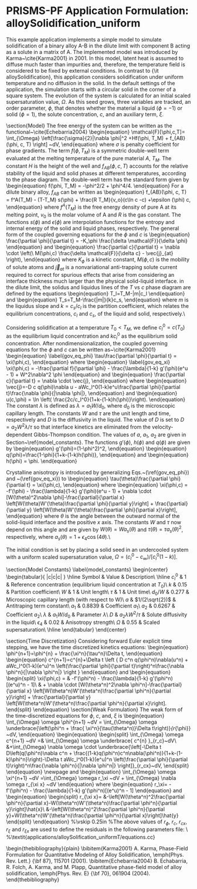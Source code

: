 # PRISMS-PF Application Formulation: alloySolidification_uniform

This example application implements a simple model to simulate solidification of a binary alloy A-B in the dilute limit with component B acting as a solute in a matrix of A. The implemented model was introduced by Karma~\cite{Karma2001} in 2001. In this model, latent heat is assumed to diffuse much faster than impurities and, therefore, the temperature field is considered to be fixed by external conditions. In contrast to {\it alloySolidification}, this application considers solidification under uniform temperature and no diffusion in the solid.  In the default settings of the application, the simulation starts with a circular solid in the corner of a square system. The evolution of the system is calculated for an initial scaled supersaturation value, $\Omega$. As this seed grows, three variables are tracked, an order parameter, $\phi$, that denotes whether the material a liquid ($\phi=-1$) or solid ($\phi=1$), the solute concentration, $c$, and an auxiliary term, $\xi$. 

\section{Model}
The free energy of the system can be written as the functional~\cite{Echebarria2004}
\begin{equation}
\mathcal{F}[\phi,c,T]= \int_{\Omega}  \left[\frac{\sigma}{2}|\nabla \phi|^2 +Hf(\phi, T_M) +  f_{AB}(\phi, c, T) \right]  ~dV,
\end{equation}
where $\sigma$ is penalty coefficient for phase gradients. The term $f(\phi, T_M)$ is a symmetric double-well term evaluated at the melting temperature of the pure material $A$,  $T_M$. The constant $H$ is the height of the well and $f_{AB}(\phi, c, T)$ accounts for the relative stability of the liquid and solid phases at different temperatures, according to the phase diagram. The double-well term has the standard form given by
\begin{equation}
f(\phi, T_M) = -\phi^2/2 + \phi^4/4.
\end{equation}
For a dilute binary alloy, $f_{AB}$ can be written as
\begin{equation}
f_{AB}(\phi, c, T) = f^A(T_M) - (T-T_M) s(\phi) +  \frac{R T_M}{v_o}(c\ln c -c) +\epsilon (\phi) c,
\end{equation}
where $f^A(T_M)$ is the free energy density of pure A at its melting point, $v_0$ is the molar volume of A and $R$ is the gas constant. The functions $s(\phi)$ and $\epsilon (\phi)$ are interpolation functions for the entropy and internal energy of the solid and liquid phases, respectively. The general form of the coupled governing equations for the $\phi$ and $c$ is
\begin{equation}
\frac{\partial \phi}{\partial t} = -K_\phi \frac{\delta \mathcal{F}}{\delta \phi}
\end{equation}
and
\begin{equation}
\frac{\partial c}{\partial t} = \nabla \cdot \left(\  M(\phi,c) \frac{\delta \mathcal{F}}{\delta c}  - \vec{j}_{at} \right), 
\end{equation}
where $K_\phi$ is a kinetic constant, $M(\phi,c)$ is the mobility of solute atoms and $\vec{j}_{at}$ is a nonvariational anti-trapping solute current required to correct for spurious effects that arise from considering an interface thickness much larger than the physical solid-liquid interface. in the dilute limit, the solidus and liquidus lines of the $T$ vs $c$ phase diagram are defined by the equations
\begin{equation}
T_l=T_M-|m|c_l
\end{equation}
and
\begin{equation}
T_s=T_M-\frac{|m|}{k}c_s,
\end{equation}
where $m$ is the liquidus slope and $k=c_s/c_l$ is the partition coefficient, which relates the equilibrium concentrations, $c_l$ and $c_s$, of the liquid and solid, respectively.\\

Considering solidification at a temperature $T_0<T_M$, we define $c_l^0=c(T_0)$ as the equilibrium liquid concentration and $kc_l^0$ as the equilibrium solid concentration. After nondimensionalization, the coupled governing equations for the $\phi$ and $c$ can be written as~\cite{Karma2001}
\begin{equation}
\label{gov_eq_phi}
\tau\frac{\partial \phi}{\partial t} = \xi(\phi,c),
\end{equation}
where
\begin{equation}
\label{gov_eq_xi}
\xi(\phi,c) = -\frac{\partial f}{\partial \phi} - \frac{\lambda}{1-k} g'(\phi)(e^u - 1) + W^2\nabla^2 \phi 
\end{equation}
and
\begin{equation}
\frac{\partial c}{\partial t} = \nabla \cdot \vec{j},
\end{equation}
where
\begin{equation}
\vec{j}=-D c q(\phi)\nabla u - aWc_l^0(1-k)e^u\frac{\partial \phi}{\partial t}\frac{\nabla \phi}{|\nabla \phi|},
\end{equation}
and
\begin{equation}
u(c,\phi) = \ln \left( \frac{2c/c_l^0}{1+k-(1-k)h(\phi)}\right).
\end{equation}
The constant  $\lambda$ is defined as $\lambda=a_1W/d_0$, where $d_0$ is the microscopic capillary length. The constants $W$ and $\tau$ are the unit length and time, respectively and $D$ is the diffusivity in the liquid. The value of $D$ is set to $D=a_2W^2\lambda /\tau$ so that interface kinetics are eliminated from the velocity-dependent Gibbs-Thompson condition. The values of $a$, $a_1$, $a_2$ are given in Section~\ref{model_constants}. The functions $g'(\phi)$, $h(\phi)$ and $q(\phi)$ are given by
\begin{equation}
g'(\phi)=(1-\phi^2)^2, 
\end{equation}
\begin{equation}
q(\phi)=\frac{1-\phi}{1+k-(1-k)h(\phi)},
\end{equation}
and
\begin{equation}
h(\phi) = \phi.
\end{equation}

Crystalline anisotropy is introduced by generalizing Eqs.~(\ref{gov_eq_phi}) and ~(\ref{gov_eq_xi}) to
\begin{equation}
\tau(\theta)\frac{\partial \phi}{\partial t} = \xi(\phi,c),
\end{equation}
where
\begin{equation}
\xi(\phi,c) = -f'(\phi) - \frac{\lambda}{1-k} g'(\phi)(e^u - 1) + \nabla \cdot [W(\theta)^2\nabla \phi]-\frac{\partial}{\partial x} \left[W(\theta)W'(\theta)\frac{\partial \phi}{\partial y}\right] + \frac{\partial}{\partial y} \left[W(\theta)W'(\theta)\frac{\partial \phi}{\partial x}\right],
\end{equation}
where $\theta$ is the angle between the outward normal of the solid-liquid interface and the positive $x$ axis. The constants $W$ and $\tau$ now depend on this angle and are given by $W(\theta)=Wa_s(\theta)$ and $\tau(\theta)=\tau a_s(\theta)^2$, respectively, where $a_s(\theta)=1+\epsilon_4 \cos(4\theta)$.\\

The initial condition is set by placing a solid seed in an undercooled system with a uniform scaled supersaturation value, $\Omega=(c_l^0-c_\infty)/[c_l^0(1-k)]$.

\section{Model Constants}
\label{model_constants}
\begin{center}
\begin{tabular}{ |c|c|c| } 
 \hline
 Symbol & Value & Description\\ 
 \hline
 $c_l^0$ & 1 & Reference concentration (equilibrium liquid concentration at $T_0$)\\ 
 $k$ & 0.15 & Partition coefficient\\ 
 $W$ & 1 & Unit length\\ 
 $\tau$ & 1 & Unit time\\
 $d_0/W$ & 0.277 & Microscopic capillary length (with respect to W)\\
 $a$ & $1/(2\sqrt{2})$ & Antitraping term constant\\ 
 $a_1$ & 0.8839 & Coefficient $a_1$\\ 
 $a_2$ & 0.6267 & Coefficient $a_2$\\ 
 $\lambda$ & $a_1W/d_0$ & Parameter $\lambda$\\
 $D$ & $a_2\lambda W^2/\tau$ & Solute diffusivity in the liquid\\
 $\epsilon_4$ & 0.02 & Anisotropy strength\\ 
 $\Omega$ & 0.55 & Scaled supersaturation\\ 
 \hline
\end{tabular}
\end{center}

\section{Time Discretization}
Considering forward Euler explicit time stepping, we have the time discretized kinetics equations:
\begin{equation}
\phi^{n+1}=\phi^{n} + \frac{\xi^n}{\tau^n}\Delta t,
\end{equation}
\begin{equation}
c^{n+1}=c^{n}+\Delta t \left \{ D c^n q(\phi^n)\nabla(u^n) + aWc_l^0(1-k)(e^u)^n \left(\frac{\partial \phi}{\partial t}\right)^n\frac{\nabla \phi^n}{|\nabla \phi^n|} \right \} 
\end{equation}
and
\begin{equation}
\begin{split}
\xi(\phi,c) = & -f'(\phi^n) - \frac{\lambda}{1-k} g'(\phi^n)[(e^u)^n - 1]\\
& + \nabla \cdot [W(\theta^n)^2\nabla \phi^n]-\frac{\partial}{\partial x} \left[W(\theta^n)W'(\theta^n)\frac{\partial \phi^n}{\partial y}\right] + \frac{\partial}{\partial y} \left[W(\theta^n)W'(\theta^n)\frac{\partial \phi^n}{\partial x}\right].
\end{split}
\end{equation}
\section{Weak Formulation}
The weak form of the time-discretized equations for $\phi$,  $c$, and, $\xi$ is
\begin{equation}
\int_{\Omega}   \omega  \phi^{n+1}  ~dV = \int_{\Omega}   \omega \underbrace{\left(\phi^n + \frac{ \xi^n}{\tau(\theta^n)}\Delta t\right)}_{r_{\phi}} ~dV,
\end{equation}
\begin{equation}
\begin{split}
\int_{\Omega}   \omega  c^{n+1}  ~dV =& 
\int_{\Omega} \omega \underbrace{ c^{n} }_{r_c}~dV\\
&+\int_{\Omega}  \nabla  \omega  \cdot \underbrace{\left[-\Delta t D\left(q(\phi^n)\nabla c^n + \frac{(1-k)q(\phi^n)c^n\nabla(\phi^n)}{1+k-(1-k)\phi^n}\right)-\Delta t aWc_l^0(1-k)(e^u)^n \left(\frac{\partial \phi}{\partial t}\right)^n\frac{\nabla \phi^n}{|\nabla \phi^n|} \right]}_{r_cx}~dV,
\end{split}
\end{equation}
\newpage
and
\begin{equation}
\int_{\Omega}   \omega \xi^{n+1} ~dV =\int_{\Omega} \omega r_\xi ~dV + \int_{\Omega} \nabla \omega r_{\xi x} ~dV
\end{equation}
where
\begin{equation}
r_\xi= -f'(\phi^n) - \frac{\lambda}{1-k} g'(\phi^n)[(e^u)^n - 1]
\end{equation}
and 
\begin{equation}
\begin{split}
r_{\xi x}= &-\left[W(\theta^n)^2\frac{\partial \phi^n}{\partial x}-W(\theta^n)W'(\theta^n)\frac{\partial \phi^n}{\partial y}\right]\hat{x}\\
&-\left[W(\theta^n)^2\frac{\partial \phi^n}{\partial y}+W(\theta^n)W'(\theta^n)\frac{\partial \phi^n}{\partial x}\right]\hat{y}
\end{split}
\end{equation}
%\vskip 0.25in
%The above values of $r_{\phi}$, $r_{c}$, $r_{cx}$,  $r_{\xi}$ and  $r_{\xi x}$ are used to define the residuals in the following parameters file: \\
%\textit{applications/alloySolification_uniformT/equations.cc}

\begin{thebibliography}{plain}
    \bibitem{Karma2001} A. Karma, Phase-Field Formulation for Quantitative Modeling of Alloy Solidification, \emph{Phys. Rev. Lett.} {\bf 87}, 115701 (2001).
     \bibitem{Echebarria2004} B. Echabarria, R. Folch, A. Karma, and M. Plapp, Quantitative phase-field model of alloy solidification, \emph{Phys. Rev. E} {\bf 70}, 061904 (2004).
\end{thebibliography}
